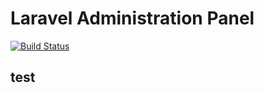 # Laravel Administration Panel

[![Build Status](https://travis-ci.org/systeminc/laravel-admin.svg?branch=master)](https://travis-ci.org/systeminc/laravel-admin)

## test
